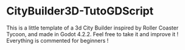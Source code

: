 # CityBuilder3D-TutoGDScript
 This is a little template of a 3d City Builder inspired by Roller Coaster Tycoon, and made in Godot 4.2.2.  Feel free to take it and improve it ! Everything is commented for beginners !
